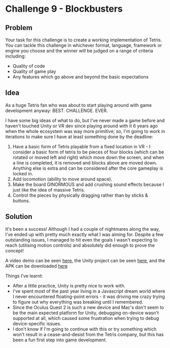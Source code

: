 # Challenge 9 - Blockbusters

## Problem
Your task for this challenge is to create a working implementation of Tetris. 
You can tackle this challenge in whichever format, language, framework or engine you choose and the winner will be judged on a range of criteria including:
* Quality of code
* Quality of game play
* Any features which go above and beyond the basic expectations
## Idea
As a huge Tetris fan who was about to start playing around with game development anyway: BEST. CHALLENGE. EVER.

I have some big ideas of what to do, but I've never made a game before and haven't touched Unity or VR dev since playing around with it 6 years ago when the whole ecosystem was way more primitive; so, I'm going to work in iterations to make sure I have at least something done by the deadline:
1. Have a basic form of Tetris playable from a fixed location in VR - I consider a basic form of tetris to be pieces of four blocks (which can be rotated or moved left and right) which move down the screen, and when a line is completed, it is removed and blocks above are moved down. Anything else is extra and can be considered after the core gameplay is locked in.
2. Add locomotion (ability to move around space).
3. Make the board GINORMOUS and add crushing sound effects because I just like the idea of massive Tetris.
4. Control the pieces by physically dragging rather than by sticks & buttons.

## Solution
It's been a success! Although I had a couple of nightmares along the way, I've ended up with pretty much exactly what I was aiming for. Despite a few outstanding issues, I managed to hit even the goals I wasn't expecting to reach (utilising motion controls) and absolutely did enough to prove the concept!

A video demo can be seen [here](https://www.youtube.com/watch?v=0ctxnreJZAo), the Unity project can be seen [here](https://github.com/ObsidianEagle/vrtris), and the APK can be downloaded [here](https://github.com/ObsidianEagle/vrtris/releases/tag/milestone-1)

Things I've learnt:
- After a little practice, Unity is pretty nice to work with.
- I've spent most of the past year living in a Javascript dream world where I never encountered floating-point errors - it was driving me crazy trying to figure out why everything was breaking until I remembered.
- Since the Oculus Quest 2 is such a new device and Mac's don't seem to be the main expected platform for Unity, debugging on-device wasn't supported at all, which caused some frustration when trying to debug device-specific issues.
- I don't know if I'm going to continue with this or try something which won't result in a cease-and-desist from the Tetris company, but this has been a fun first step into game development.
